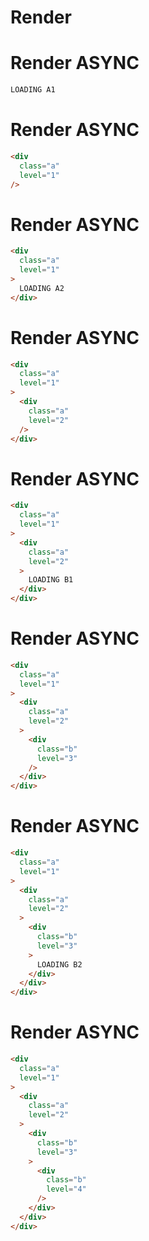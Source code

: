 # Render


# Render ASYNC
```html
LOADING A1
```


# Render ASYNC
```html
<div
  class="a"
  level="1"
/>
```


# Render ASYNC
```html
<div
  class="a"
  level="1"
>
  LOADING A2
</div>
```


# Render ASYNC
```html
<div
  class="a"
  level="1"
>
  <div
    class="a"
    level="2"
  />
</div>
```


# Render ASYNC
```html
<div
  class="a"
  level="1"
>
  <div
    class="a"
    level="2"
  >
    LOADING B1
  </div>
</div>
```


# Render ASYNC
```html
<div
  class="a"
  level="1"
>
  <div
    class="a"
    level="2"
  >
    <div
      class="b"
      level="3"
    />
  </div>
</div>
```


# Render ASYNC
```html
<div
  class="a"
  level="1"
>
  <div
    class="a"
    level="2"
  >
    <div
      class="b"
      level="3"
    >
      LOADING B2
    </div>
  </div>
</div>
```


# Render ASYNC
```html
<div
  class="a"
  level="1"
>
  <div
    class="a"
    level="2"
  >
    <div
      class="b"
      level="3"
    >
      <div
        class="b"
        level="4"
      />
    </div>
  </div>
</div>
```
